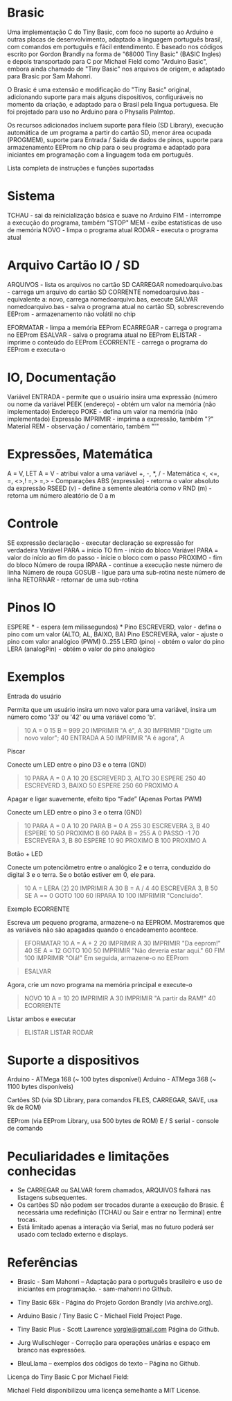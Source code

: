 # Brasic

Uma implementação C do Tiny Basic, com foco no suporte ao Arduino e outras placas de desenvolvimento, adaptado a linguagem português brasil, com comandos em português e fácil entendimento. É baseado nos códigos escrito por Gordon Brandly na forma de "68000 Tiny Basic" (BASIC Ingles) e depois transportado para C por Michael Field como "Arduino Basic", embora ainda chamado de "Tiny Basic" nos arquivos de origem, e adaptado para Brasic por Sam Mahonri.

O Brasic é uma extensão e modificação do "Tiny Basic" original, adicionando suporte para mais alguns dispositivos, configuráveis no momento da criação, e adaptado para o Brasil pela língua portuguesa. Ele foi projetado para uso no Arduino para o Physalis Palmtop.

Os recursos adicionados incluem suporte para fileio (SD Library), execução automática de um programa a partir do cartão SD, menor área ocupada (PROGMEM), suporte para Entrada / Saída de dados de pinos, suporte para armazenamento EEProm no chip para o seu programa e adaptado para iniciantes em programação com a linguagem toda em português.

Lista completa de instruções e funções suportadas

# Sistema

TCHAU - sai da reinicialização básica e suave no Arduino
FIM - interrompe a execução do programa, também "STOP"
MEM - exibe estatísticas de uso de memória
NOVO - limpa o programa atual
RODAR - executa o programa atual

# Arquivo Cartão IO / SD

ARQUIVOS - lista os arquivos no cartão SD
CARREGAR nomedoarquivo.bas - carrega um arquivo do cartão SD
CORRENTE nomedoarquivo.bas - equivalente a: novo, carrega nomedoarquivo.bas, execute
SALVAR nomedoarquivo.bas - salva o programa atual no cartão SD, sobrescrevendo
EEProm - armazenamento não volátil no chip

EFORMATAR - limpa a memória EEProm
ECARREGAR - carrega o programa no EEProm
ESALVAR - salva o programa atual no EEProm
ELISTAR - imprime o conteúdo do EEProm
ECORRENTE - carrega o programa do EEProm e executa-o

# IO, Documentação

Variável ENTRADA - permite que o usuário insira uma expressão (número ou nome da variável
PEEK (endereço) - obtém um valor na memória (não implementado)
Endereço POKE - defina um valor na memória (não implementado)
Expressão IMPRIMIR - imprima a expressão, também "?"
Material REM - observação / comentário, também "'"

# Expressões, Matemática

A = V, LET A = V - atribui valor a uma variável
+, -, *, / - Matemática
<, <=, =, <>,! =,> =,> - Comparações
ABS (expressão) - retorna o valor absoluto da expressão
RSEED (v) - define a semente aleatória como v
RND (m) - retorna um número aleatório de 0 a m

# Controle

SE expressão declaração - executar declaração se expressão for verdadeira
Variável PARA = início TO fim - início do bloco
Variável PARA = valor do início ao fim do passo - inicie o bloco com o passo
PROXIMO - fim do bloco
Número de roupa IRPARA - continue a execução neste número de linha
Número de roupa GOSUB - ligue para uma sub-rotina neste número de linha
RETORNAR - retornar de uma sub-rotina





# Pinos IO

ESPERE * - espera (em milissegundos) *
Pino ESCREVERD, valor - defina o pino com um valor (ALTO, AL, BAIXO, BA)
Pino ESCREVERA, valor - ajuste o pino com valor analógico (PWM) 0..255
LERD (pino) - obtém o valor do pino
LERA (analogPin) - obtém o valor do pino analógico

# Exemplos

Entrada do usuário

Permita que um usuário insira um novo valor para uma variável, insira um número como '33' ou '42' ou uma variável como 'b'.

> 10 A = 0
> 15 B = 999
> 20 IMPRIMIR "A é", A
> 30 IMPRIMIR "Digite um novo valor";
> 40 ENTRADA A
> 50 IMPRIMIR "A é agora", A

Piscar

Conecte um LED entre o pino D3 e o terra (GND)

> 10 PARA A = 0 A 10
> 20 ESCREVERD 3, ALTO
> 30 ESPERE 250
> 40 ESCREVERD 3, BAIXO
> 50 ESPERE 250
> 60 PROXIMO A


Apagar e ligar suavemente, efeito tipo “Fade” (Apenas Portas PWM)

Conecte um LED entre o pino 3 e o terra (GND)

> 10 PARA A = 0 A 10
> 20 PARA B = 0 A 255
> 30 ESCREVERA 3, B
> 40 ESPERE 10
> 50 PROXIMO B
> 60 PARA B = 255 A 0 PASSO -1
> 70 ESCREVERA 3, B
> 80 ESPERE 10
> 90 PROXIMO B
> 100 PROXIMO A

Botão + LED

Conecte um potenciômetro entre o analógico 2 e o terra, conduzido do digital 3 e o terra. Se o botão estiver em 0, ele para.

> 10 A = LERA (2)
> 20 IMPRIMIR A
> 30 B = A / 4
> 40 ESCREVERA 3, B
> 50 SE A == 0 GOTO 100
> 60 IRPARA 10
> 100 IMPRIMIR "Concluído".

Exemplo ECORRENTE

Escreva um pequeno programa, armazene-o na EEPROM. Mostraremos que as variáveis não são apagadas quando o encadeamento acontece.

> EFORMATAR
> 10 A = A + 2
> 20 IMPRIMIR A
> 30 IMPRIMIR "Da eeprom!"
> 40 SE A = 12 GOTO 100
> 50 IMPRIMIR "Não deveria estar aqui."
> 60 FIM
> 100 IMPRIMIR "Olá!"
Em seguida, armazene-o no EEProm

> ESALVAR

Agora, crie um novo programa na memória principal e execute-o

> NOVO
> 10 A = 10
> 20 IMPRIMIR A
> 30 IMPRIMIR "A partir da RAM!"
> 40 ECORRENTE

Listar ambos e executar

> ELISTAR
> LISTAR
> RODAR

# Suporte a dispositivos

Arduino - ATMega 168 (~ 100 bytes disponível)
Arduino - ATMega 368 (~ 1100 bytes disponíveis)

Cartões SD (via SD Library, para comandos FILES, CARREGAR, SAVE, usa 9k de ROM)

EEProm (via EEProm Library, usa 500 bytes de ROM)
E / S serial - console de comando

# Peculiaridades e limitações conhecidas

- Se CARREGAR ou SALVAR forem chamados, ARQUIVOS falhará nas listagens subsequentes.
- Os cartões SD não podem ser trocados durante a execução do Brasic. É necessária uma redefinição (TCHAU ou Sair e entrar no Terminal) entre trocas.
- Está limitado apenas a interação via Serial, mas no futuro poderá ser usado com teclado externo e displays.



# Referências

- Brasic - Sam Mahonri – Adaptação para o português brasileiro e uso de iniciantes em programação. - sam-mahonri no Github.

- Tiny Basic 68k - Página do Projeto Gordon Brandly (via archive.org).

- Arduino Basic / Tiny Basic C - Michael Field Project Page.

- Tiny Basic Plus - Scott Lawrence yorgle@gmail.com Página do Github.

- Jurg Wullschleger - Correção para operações unárias e espaço em branco nas expressões.

- BleuLlama – exemplos dos códigos do texto – Página no Github.

Licença do Tiny Basic C por Michael Field:

Michael Field disponibilizou uma licença semelhante a MIT License.



